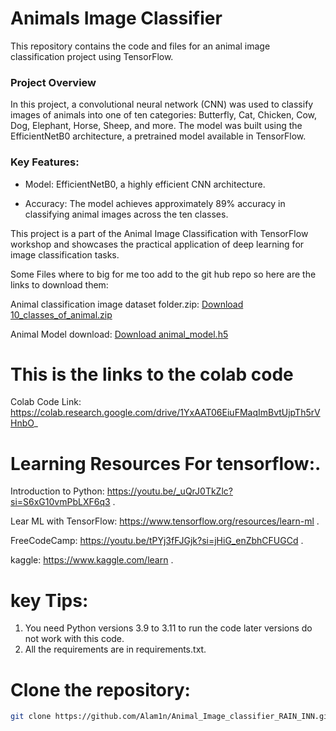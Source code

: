 # Animals Image Classifier
This repository contains the code and files for an animal image classification project using TensorFlow.

### Project Overview
In this project, a convolutional neural network (CNN) was used to classify images of animals into one of ten categories: Butterfly, Cat, Chicken, Cow, Dog, Elephant, Horse, Sheep, and more. The model was built using the EfficientNetB0 architecture, a pretrained model available in TensorFlow.

### Key Features:
* Model: EfficientNetB0, a highly efficient CNN architecture.

* Accuracy: The model achieves approximately 89% accuracy in classifying animal images across the ten classes.

This project is a part of the Animal Image Classification with TensorFlow workshop and showcases the practical application of deep learning for image classification tasks.


Some Files where to big for me too add to the git hub repo so here are the links to download them:

Animal classification image dataset folder.zip:
[Download 10_classes_of_animal.zip](https://drive.google.com/file/d/1yQ6bR6sqwUKX20zU1w7vTErzFrScdKeY/view?usp=sharing)

Animal Model download:
[Download animal_model.h5](https://drive.google.com/file/d/1gmcokRx9h0fXpHvG5ukgRY82E9Z6hCym/view?usp=sharing)


# This is the links to the colab code 
Colab Code Link:
https://colab.research.google.com/drive/1YxAAT06EiuFMaqImBvtUjpTh5rVHnbO_

# Learning Resources  For tensorflow:.
Introduction to Python:
https://youtu.be/_uQrJ0TkZlc?si=S6xG10vmPbLXF6q3 .

Lear ML with TensorFlow:
https://www.tensorflow.org/resources/learn-ml .

FreeCodeCamp:
https://youtu.be/tPYj3fFJGjk?si=jHiG_enZbhCFUGCd .

kaggle:
https://www.kaggle.com/learn .
# key Tips:
1. You need Python versions 3.9 to 3.11 to run the code later versions do not work with this code.
2. All the requirements are in requirements.txt.

# Clone the repository:

```bash
git clone https://github.com/Alam1n/Animal_Image_classifier_RAIN_INN.git
```
